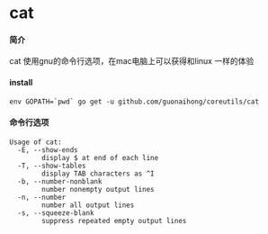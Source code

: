 # cat

#### 简介
cat 使用gnu的命令行选项，在mac电脑上可以获得和linux 一样的体验

#### install
```
env GOPATH=`pwd` go get -u github.com/guonaihong/coreutils/cat
```

#### 命令行选项
```console
Usage of cat:
  -E, --show-ends
        display $ at end of each line
  -T, --show-tables
        display TAB characters as ^I
  -b, --number-nonblank
        number nonempty output lines
  -n, --number
        number all output lines
  -s, --squeeze-blank
        suppress repeated empty output lines
```
